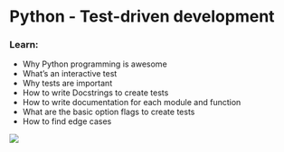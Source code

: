 # Python - Test-driven development
### Learn:
* Why Python programming is awesome
* What’s an interactive test
* Why tests are important
* How to write Docstrings to create tests
* How to write documentation for each module and function
* What are the basic option flags to create tests
* How to find edge cases
<img src="https://www.holbertonschool.com/holberton-logo.png">